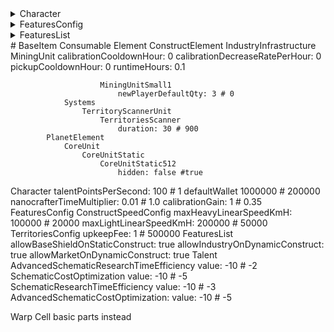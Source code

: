 <details>
  <summary>Character</summary>
  <blockquote>
    talentPointsPerSecond: 100 # 1
    defaultWallet 1000000 # 200000
    nanocrafterTimeMultiplier: 0.01 # 1.0
    calibrationGain: 1 # 0.35
  </blockquote>
</details>

<details>
  <summary>FeaturesConfig</summary>
  <blockquote>
ConstructSpeedConfig
    maxHeavyLinearSpeedKmH: 100000 # 20000
    maxLightLinearSpeedKmH: 200000 # 50000
TerritoriesConfig
    upkeepFee: 1 # 500000
  </blockquote>
</details>


<details>
  <summary>FeaturesList</summary>
  <blockquote>
    allowBaseShieldOnStaticConstruct: true
    allowIndustryOnDynamicConstruct: true
    allowMarketOnDynamicConstruct: true
  </blockquote>
</details>
# 
BaseItem
    Consumable
        Element
            ConstructElement
                IndustryInfrastructure
                    MiningUnit
                        calibrationCooldownHour: 0
                        calibrationDecreaseRatePerHour: 0
                        pickupCooldownHour: 0
                        runtimeHours: 0.1
                        
                        MiningUnitSmall1
                            newPlayerDefaultQty: 3 # 0
                Systems
                    TerritoryScannerUnit
                        TerritoriesScanner
                            duration: 30 # 900
            PlanetElement
                CoreUnit
                    CoreUnitStatic
                        CoreUnitStatic512
                            hidden: false #true
Character
    talentPointsPerSecond: 100 # 1
    defaultWallet 1000000 # 200000
    nanocrafterTimeMultiplier: 0.01 # 1.0
    calibrationGain: 1 # 0.35
FeaturesConfig
    ConstructSpeedConfig
        maxHeavyLinearSpeedKmH: 100000 # 20000
        maxLightLinearSpeedKmH: 200000 # 50000
    TerritoriesConfig
        upkeepFee: 1 # 500000
FeaturesList
    allowBaseShieldOnStaticConstruct: true
    allowIndustryOnDynamicConstruct: true
    allowMarketOnDynamicConstruct: true
Talent
    AdvancedSchematicResearchTimeEfficiency
        value: -10 # -2
    SchematicCostOptimization
        value: -10 # -5
    SchematicResearchTimeEfficiency
        value: -10 # -3
    AdvancedSchematicCostOptimization:
        value: -10 # -5




Warp Cell
    basic parts instead

